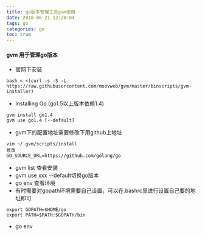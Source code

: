```yaml
---
title: go版本管理工具gvm使用
date: 2018-06-21 12:20:04
tags: go
categories: go
toc: true
---
```


#### gvm 用于管理go版本
- 官网下安装

```
bash < <(curl -s -S -L https://raw.githubusercontent.com/moovweb/gvm/master/binscripts/gvm-installer)

```

- Installing Go (go1.5以上版本依赖1.4)

```
gvm install go1.4
gvm use go1.4 [--default]
```
<!-- more -->

- gvm下的配置地址需要修改下用github上地址

```
vim ~/.gvm/scripts/install
修改
GO_SOURCE_URL=https://github.com/golang/go

```

- gvm list 查看安装
- gvm use xxx --default切换go版本
- go env 查看环境
- 有时需要对gopath环境需要自己设置，可以在.bashrc里进行设置自己要的地址即可

```
export GOPATH=$HOME/go
export PATH=$PATH:$GOPATH/bin
```
- go env